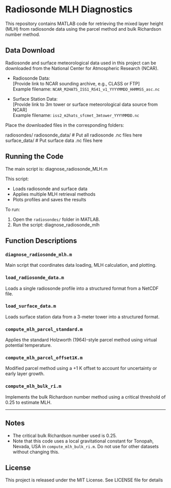 # Radiosonde MLH Diagnostics

This repository contains MATLAB code for retrieving the mixed layer height (MLH) from radiosonde data using the parcel method and bulk Richardson number method.

## Data Download

Radiosonde and surface meteorological data used in this project can be downloaded from the National Center for Atmospheric Research (NCAR).

- Radiosonde Data:  
  [Provide link to NCAR sounding archive, e.g., CLASS or FTP]  
  Example filename: `NCAR_M2HATS_ISS1_RS41_v1_YYYYMMDD_HHMMSS_asc.nc`

- Surface Station Data:  
  [Provide link to 3m tower or surface meteorological data source from NCAR]  
  Example filename: `iss2_m2hats_sfcmet_3mtower_YYYYMMDD.nc`

Place the downloaded files in the corresponding folders:

radiosondes/
radiosonde_data/   # Put all radiosonde .nc files here
surface_data/      # Put surface data .nc files here

## Running the Code

The main script is:
diagnose_radiosonde_MLH.m

This script:
- Loads radiosonde and surface data
- Applies multiple MLH retrieval methods
- Plots profiles and saves the results

To run:
1. Open the `radiosondes/` folder in MATLAB.
2. Run the script: diagnose_radiosonde_mlh
   
## Function Descriptions

### `diagnose_radiosonde_mlh.m`
Main script that coordinates data loading, MLH calculation, and plotting.

### `load_radiosonde_data.m`
Loads a single radiosonde profile into a structured format from a NetCDF file.

### `load_surface_data.m`
Loads surface station data from a 3-meter tower into a structured format.

### `compute_mlh_parcel_standard.m`
Applies the standard Holzworth (1964)-style parcel method using virtual potential temperature.

### `compute_mlh_parcel_offset1K.m`
Modified parcel method using a +1 K offset to account for uncertainty or early layer growth.

### `compute_mlh_bulk_ri.m`
Implements the bulk Richardson number method using a critical threshold of 0.25 to estimate MLH.

---

## Notes

- The critical bulk Richardson number used is 0.25.
- Note that this code uses a local gravitational constant for Tonopah, Nevada, USA in `compute_mlh_bulk_ri.m`. Do not use for other datasets without changing this.

## License

This project is released under the MIT License. See LICENSE file for details
